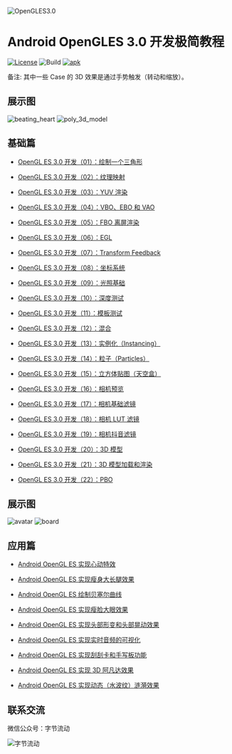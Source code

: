 ![OpenGLES3.0](https://github.com/githubhaohao/NDK_OpenGLES_3_0/blob/master/doc/img/opengles.png)

# Android OpenGLES 3.0 开发极简教程

[![License](https://img.shields.io/badge/License-Apache%202.0-blue.svg)](https://github.com/githubhaohao/NDK_OpenGLES_3_0/blob/master/LICENSE.txt)
![Build](https://img.shields.io/badge/build-passing-brightgreen)
[![apk](https://img.shields.io/badge/APK-download-green.svg)](https://github.com/githubhaohao/NDK_OpenGLES_3_0/raw/master/doc/OepnGLES.apk)


备注: 其中一些 Case 的 3D 效果是通过手势触发（转动和缩放）。

## 展示图

![beating_heart](https://github.com/githubhaohao/NDK_OpenGLES_3_0/blob/master/gif/beating_heart.gif)
![poly_3d_model](https://github.com/githubhaohao/NDK_OpenGLES_3_0/blob/master/gif/poly.gif)

## 基础篇

- [OpenGL ES 3.0 开发（01）：绘制一个三角形](https://www.jianshu.com/p/3f3518194066)

- [OpenGL ES 3.0 开发（02）：纹理映射](https://www.jianshu.com/p/545e96798c68)

- [OpenGL ES 3.0 开发（03）：YUV 渲染](https://www.jianshu.com/p/224892abfc33)

- [OpenGL ES 3.0 开发（04）：VBO、EBO 和 VAO](https://www.jianshu.com/p/e51b693eb1ff)

- [OpenGL ES 3.0 开发（05）：FBO 离屏渲染](https://www.jianshu.com/p/2596f1e758c7)

- [OpenGL ES 3.0 开发（06）：EGL](https://www.jianshu.com/p/44f280abaf53)

- [OpenGL ES 3.0 开发（07）：Transform Feedback](https://www.jianshu.com/p/ff103464a84f)

- [OpenGL ES 3.0 开发（08）：坐标系统](https://www.jianshu.com/p/aee250678e77)

- [OpenGL ES 3.0 开发（09）：光照基础](https://www.jianshu.com/p/882bd2b9dfe3)

- [OpenGL ES 3.0 开发（10）：深度测试](https://www.jianshu.com/p/d024c23570b4)

- [OpenGL ES 3.0 开发（11）：模板测试](https://www.jianshu.com/p/5459bdca9a3b)

- [OpenGL ES 3.0 开发（12）：混合](https://www.jianshu.com/p/2bc344ef052c)

- [OpenGL ES 3.0 开发（13）：实例化（Instancing）](https://www.jianshu.com/p/7081421966f6)

- [OpenGL ES 3.0 开发（14）：粒子（Particles）](https://www.jianshu.com/p/9fc0adc3d7d5)

- [OpenGL ES 3.0 开发（15）：立方体贴图（天空盒）](https://www.jianshu.com/p/51108459934f)

- [OpenGL ES 3.0 开发（16）：相机预览](https://www.jianshu.com/p/74b0fcff8b66)

- [OpenGL ES 3.0 开发（17）：相机基础滤镜](https://www.jianshu.com/p/db17b4d48a1e)

- [OpenGL ES 3.0 开发（18）：相机 LUT 滤镜](https://www.jianshu.com/p/ae8091d321d1)

- [OpenGL ES 3.0 开发（19）：相机抖音滤镜](https://www.jianshu.com/p/b310559a2716)

- [OpenGL ES 3.0 开发（20）：3D 模型](https://www.jianshu.com/p/a07eaeb6824e)

- [OpenGL ES 3.0 开发（21）：3D 模型加载和渲染](https://www.jianshu.com/p/c690872a036f)

- [OpenGL ES 3.0 开发（22）：PBO](https://www.jianshu.com/p/80f0d0d83fb2)


## 展示图

![avatar](https://github.com/githubhaohao/NDK_OpenGLES_3_0/blob/master/gif/avatar.gif)
![board](https://github.com/githubhaohao/NDK_OpenGLES_3_0/blob/master/gif/draw_board.gif)

## 应用篇

- [Android OpenGL ES 实现心动特效](https://blog.csdn.net/Kennethdroid/article/details/104536532)

- [Android OpenGL ES 实现瘦身大长腿效果](https://blog.csdn.net/Kennethdroid/article/details/104546234)

- [Android OpenGL ES 绘制贝塞尔曲线](https://blog.csdn.net/Kennethdroid/article/details/104721096)

- [Android OpenGL ES 实现瘦脸大眼效果](https://blog.csdn.net/Kennethdroid/article/details/104907763)

- [Android OpenGL ES 实现头部形变和头部晃动效果](https://blog.csdn.net/Kennethdroid/article/details/105208054)

- [Android OpenGL ES 实现实时音频的可视化](https://blog.csdn.net/Kennethdroid/article/details/106128767)

- [Android OpenGL ES 实现刮刮卡和手写板功能](https://blog.csdn.net/Kennethdroid/article/details/106339286)

- [Android OpenGL ES 实现 3D 阿凡达效果](https://blog.csdn.net/Kennethdroid/article/details/106423475)

- [Android OpenGL ES 实现动态（水波纹）涟漪效果](https://blog.csdn.net/Kennethdroid/article/details/106556584)

## 联系交流
微信公众号：字节流动

![字节流动](https://github.com/githubhaohao/NDK_OpenGLES_3_0/blob/master/doc/img/accountID.jpg)

